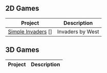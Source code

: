 2D Games
------------
| Project            | Description   | 
| -------------      | ------------- | 
|[Simple Invaders] []| Invaders by West|


3D Games
------------

| Project            | Description   | 
| -------------      | ------------- | 



[Simple Invaders]: https://gist.github.com/Westenburg/273e478b26432f4bdeb5

